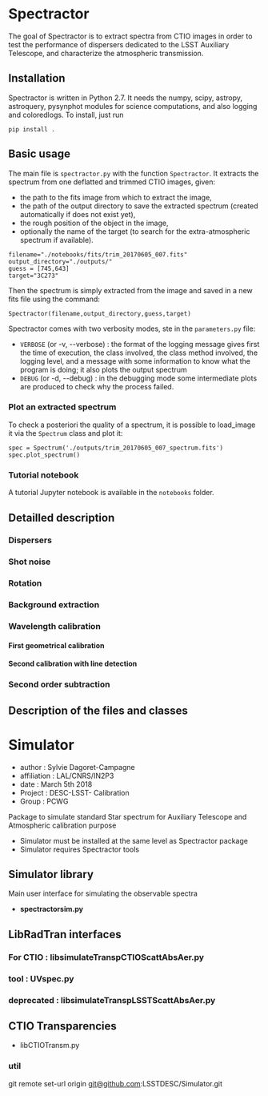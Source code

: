 # Spectractor

The goal of Spectractor is to extract spectra from CTIO images in order to test the performance of dispersers dedicated to the LSST Auxiliary Telescope, and characterize the atmospheric transmission.

## Installation

Spectractor is written in Python 2.7. It needs the numpy, scipy, astropy, astroquery, pysynphot modules for science computations, and also logging and coloredlogs. To install, just run
```
pip install .
```

## Basic usage

The main file is `spectractor.py` with the function `Spectractor`. It extracts the spectrum from one deflatted and trimmed CTIO images, given:
- the path to the fits image from which to extract the image, 
- the path of the output directory to save the extracted spectrum (created automatically if does not exist yet),
- the rough position of the object in the image,
- optionally the name of the target (to search for the extra-atmospheric spectrum if available).

```
filename="./notebooks/fits/trim_20170605_007.fits"
output_directory="./outputs/"
guess = [745,643]
target="3C273"
```

Then the spectrum is simply extracted from the image and saved in a new fits file using the command:
```
Spectractor(filename,output_directory,guess,target)
```

Spectractor comes with two verbosity modes, ste in the `parameters.py` file:
- `VERBOSE` (or -v, --verbose) : the format of the logging message gives first the time of execution, the class involved, the class method involved, the logging level, and a message with some information to know what the program is doing; it also plots the output spectrum
- `DEBUG` (or -d, --debug) : in the debugging mode some intermediate plots are produced to check why the process failed.

### Plot an extracted spectrum

To check a posteriori the quality of a spectrum, it is possible to load_image it via the `Spectrum` class and plot it:
```
spec = Spectrum('./outputs/trim_20170605_007_spectrum.fits')
spec.plot_spectrum()
```

### Tutorial notebook

A tutorial Jupyter notebook is available in the `notebooks` folder.

## Detailled description

### Dispersers

### Shot noise

### Rotation

### Background extraction

### Wavelength calibration
#### First geometrical calibration
#### Second calibration with line detection

### Second order subtraction


## Description of the files and classes

# Simulator

- author : Sylvie Dagoret-Campagne
- affiliation : LAL/CNRS/IN2P3
- date : March 5th 2018
- Project : DESC-LSST- Calibration
- Group : PCWG


Package to simulate standard Star spectrum for Auxiliary Telescope and Atmospheric calibration purpose


- Simulator must be installed at the same level as Spectractor package
- Simulator requires Spectractor tools


## Simulator library

Main user interface for simulating the observable spectra
 
- **spectractorsim.py**

## LibRadTran interfaces


### For CTIO : **libsimulateTranspCTIOScattAbsAer.py**
		
### tool : **UVspec.py**					
### deprecated : **libsimulateTranspLSSTScattAbsAer.py**


## CTIO Transparencies

- libCTIOTransm.py	


### util


git remote set-url origin git@github.com:LSSTDESC/Simulator.git

